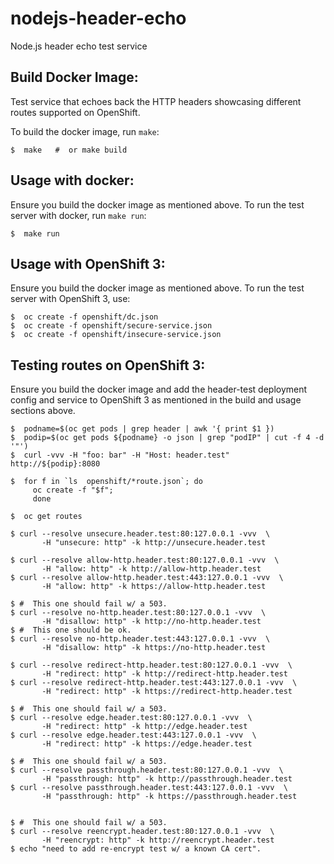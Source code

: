 # nodejs-header-echo
Node.js header echo test service


Build Docker Image:
-------------------
Test service that echoes back the HTTP headers showcasing different routes supported on OpenShift.

To build the docker image, run ```make```:

    $  make   #  or make build


Usage with docker:
------------------
Ensure you build the docker image as mentioned above.
To run the test server with docker, run ```make run```:

    $  make run


Usage with OpenShift 3:
-----------------------
Ensure you build the docker image as mentioned above.
To run the test server with OpenShift 3, use:

    $  oc create -f openshift/dc.json
    $  oc create -f openshift/secure-service.json
    $  oc create -f openshift/insecure-service.json


Testing routes on OpenShift 3:
------------------------------
Ensure you build the docker image and add the header-test deployment config
and service to OpenShift 3 as mentioned in the build and usage sections
above.

    $  podname=$(oc get pods | grep header | awk '{ print $1 })
    $  podip=$(oc get pods ${podname} -o json | grep "podIP" | cut -f 4 -d '"')
    $  curl -vvv -H "foo: bar" -H "Host: header.test"  http://${podip}:8080

    $  for f in `ls  openshift/*route.json`; do
         oc create -f "$f";
         done

    $  oc get routes

    $ curl --resolve unsecure.header.test:80:127.0.0.1 -vvv  \
           -H "unsecure: http" -k http://unsecure.header.test

    $ curl --resolve allow-http.header.test:80:127.0.0.1 -vvv  \
           -H "allow: http" -k http://allow-http.header.test
    $ curl --resolve allow-http.header.test:443:127.0.0.1 -vvv  \
           -H "allow: http" -k https://allow-http.header.test

    $ #  This one should fail w/ a 503.
    $ curl --resolve no-http.header.test:80:127.0.0.1 -vvv  \
           -H "disallow: http" -k http://no-http.header.test
    $ #  This one should be ok.
    $ curl --resolve no-http.header.test:443:127.0.0.1 -vvv  \
           -H "disallow: http" -k https://no-http.header.test

    $ curl --resolve redirect-http.header.test:80:127.0.0.1 -vvv  \
           -H "redirect: http" -k http://redirect-http.header.test
    $ curl --resolve redirect-http.header.test:443:127.0.0.1 -vvv  \
           -H "redirect: http" -k https://redirect-http.header.test

    $ #  This one should fail w/ a 503.
    $ curl --resolve edge.header.test:80:127.0.0.1 -vvv  \
           -H "redirect: http" -k http://edge.header.test
    $ curl --resolve edge.header.test:443:127.0.0.1 -vvv  \
           -H "redirect: http" -k https://edge.header.test

    $ #  This one should fail w/ a 503.
    $ curl --resolve passthrough.header.test:80:127.0.0.1 -vvv  \
           -H "passthrough: http" -k http://passthrough.header.test
    $ curl --resolve passthrough.header.test:443:127.0.0.1 -vvv  \
           -H "passthrough: http" -k https://passthrough.header.test


    $ #  This one should fail w/ a 503.
    $ curl --resolve reencrypt.header.test:80:127.0.0.1 -vvv  \
           -H "reencrypt: http" -k http://reencrypt.header.test
    $ echo "need to add re-encrypt test w/ a known CA cert".

